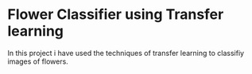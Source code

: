 # Flower Classifier using Transfer learning
 In this project i have used the techniques of transfer learning to classifiy images of flowers.
